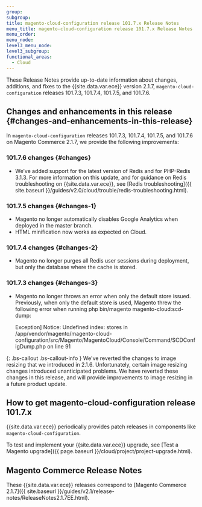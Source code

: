 ```yaml
---
group:
subgroup:
title: magento-cloud-configuration release 101.7.x Release Notes
menu_title: magento-cloud-configuration release 101.7.x Release Notes
menu_order:
menu_node:
level3_menu_node:
level3_subgroup:
functional_areas:
  - Cloud
---
```


These Release Notes provide up-to-date information about changes, additions, and fixes to the {{site.data.var.ece}} version 2.1.7, `magento-cloud-configuration` releases 101.7.3, 101.7.4, 101.7.5, and 101.7.6.

## Changes and enhancements in this release {#changes-and-enhancements-in-this-release}

In `magento-cloud-configuration` releases 101.7.3, 101.7.4, 101.7.5, and 101.7.6 on Magento Commerce 2.1.7, we provide the following improvements:

### 101.7.6 changes {#changes}

* We’ve added support for the latest version of Redis and for PHP-Redis 3.1.3. For more information on this update, and for guidance on Redis troubleshooting on {{site.data.var.ece}}, see [Redis troubleshooting]({{ site.baseurl }}/guides/v2.0/cloud/trouble/redis-troubleshooting.html).

### 101.7.5 changes {#changes-1}

* Magento no longer automatically disables Google Analytics when deployed in the master branch.
* HTML minification now works as expected on Cloud.

### 101.7.4 changes {#changes-2}

* Magento no longer purges all Redis user sessions during deployment, but only the database where the cache is stored.

### 101.7.3 changes {#changes-3}

* Magento no longer throws an error when only the default store issued. Previously, when only the default store is used, Magento threw the following error when running php bin/magento magento-cloud:scd-dump:

    Exception]
    	Notice: Undefined index: stores in /app/vendor/magento/magento-cloud-configuration/src/Magento/MagentoCloud/Console/Command/SCDConfigDump.php on line 91

{: .bs-callout .bs-callout-info }
We've reverted the changes to image resizing that we introduced in 2.1.6. Unfortunately, certain image resizing changes introduced unanticipated problems. We have reverted these changes in this release, and will provide improvements to image resizing in a future product update.

## How to get magento-cloud-configuration release 101.7.x

{{site.data.var.ece}} periodically provides patch releases in components like `magento-cloud-configuration`.

To test and implement your {{site.data.var.ece}} upgrade, see [Test a Magento upgrade]({{ page.baseurl }}/cloud/project/project-upgrade.html).

## Magento Commerce Release Notes

These {{site.data.var.ece}} releases correspond to [Magento Commerce 2.1.7]({{ site.baseurl }}/guides/v2.1/release-notes/ReleaseNotes2.1.7EE.html).

